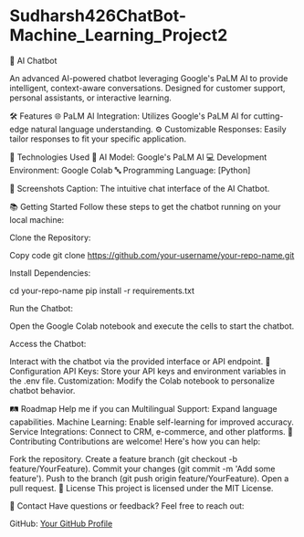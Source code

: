 # Sudharsh426ChatBot-Machine_Learning_Project2
💬 AI Chatbot

An advanced AI-powered chatbot leveraging Google's PaLM AI to provide intelligent, context-aware conversations. Designed for customer support, personal assistants, or interactive learning.


🛠️ Features
🌐 PaLM AI Integration: Utilizes Google's PaLM AI for cutting-edge natural language understanding.
⚙️ Customizable Responses: Easily tailor responses to fit your specific application.

🚀 Technologies Used
🧠 AI Model: Google's PaLM AI
💻 Development Environment: Google Colab
🔤 Programming Language: [Python]

🎨 Screenshots
Caption: The intuitive chat interface of the AI Chatbot.


📚 Getting Started
Follow these steps to get the chatbot running on your local machine:

Clone the Repository:

Copy code
git clone https://github.com/your-username/your-repo-name.git

Install Dependencies:

cd your-repo-name
pip install -r requirements.txt

Run the Chatbot:

Open the Google Colab notebook and execute the cells to start the chatbot.

Access the Chatbot:

Interact with the chatbot via the provided interface or API endpoint.
🔧 Configuration
API Keys: Store your API keys and environment variables in the .env file.
Customization: Modify the Colab notebook to personalize chatbot behavior.

🛤️ Roadmap Help me if you can 
 Multilingual Support: Expand language capabilities.
 Machine Learning: Enable self-learning for improved accuracy.
 Service Integrations: Connect to CRM, e-commerce, and other platforms.
🤝 Contributing
Contributions are welcome! Here's how you can help:

Fork the repository.
Create a feature branch (git checkout -b feature/YourFeature).
Commit your changes (git commit -m 'Add some feature').
Push to the branch (git push origin feature/YourFeature).
Open a pull request.
🧾 License
This project is licensed under the MIT License.

📧 Contact
Have questions or feedback? Feel free to reach out:

GitHub: [Your GitHub Profile](https://github.com/Sudharshana426)

